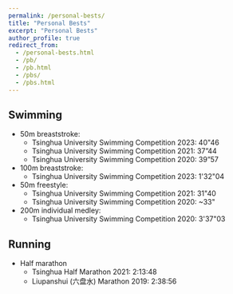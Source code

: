 ```yaml
---
permalink: /personal-bests/
title: "Personal Bests"
excerpt: "Personal Bests"
author_profile: true
redirect_from: 
  - /personal-bests.html
  - /pb/
  - /pb.html
  - /pbs/
  - /pbs.html
---
```


## Swimming
- 50m breaststroke:
  - Tsinghua University Swimming Competition 2023: 40"46
  - Tsinghua University Swimming Competition 2021: 37”44
  - Tsinghua University Swimming Competition 2020: 39”57
- 100m breaststroke:
  - Tsinghua University Swimming Competition 2023: 1'32"04
- 50m freestyle: 
  - Tsinghua University Swimming Competition 2021: 31"40
  - Tsinghua University Swimming Competition 2020: ~33"
- 200m individual medley:
  - Tsinghua University Swimming Competition 2020: 3'37"03


## Running
- Half marathon
  - Tsinghua Half Marathon 2021: 2:13:48
  - Liupanshui (六盘水) Marathon 2019: 2:38:56
